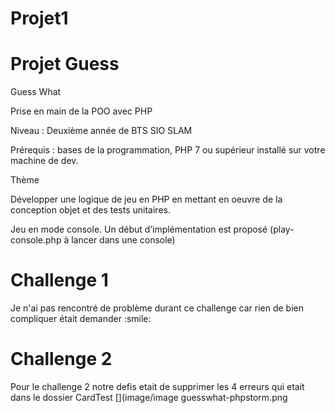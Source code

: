 # Projet1
<h1>Projet Guess</h1>
 Guess What



Prise en main de la POO avec PHP


Niveau : Deuxième année de BTS SIO SLAM


Prérequis : bases de la programmation, PHP 7 ou supérieur installé sur votre machine de dev.





Thème


Développer une logique de jeu en PHP en mettant en oeuvre de la conception objet et des tests unitaires.


Jeu en mode console. Un début d’implémentation est proposé (play-console.php à lancer dans une console)
<h1>Challenge 1</h1>
Je n'ai pas rencontré de problème durant ce challenge car rien de bien compliquer était demander  :smile:
<h1>Challenge 2</h1>
Pour le challenge 2 notre defis etait de supprimer les 4 erreurs qui etait dans le dossier CardTest
[](image/image guesswhat-phpstorm.png

